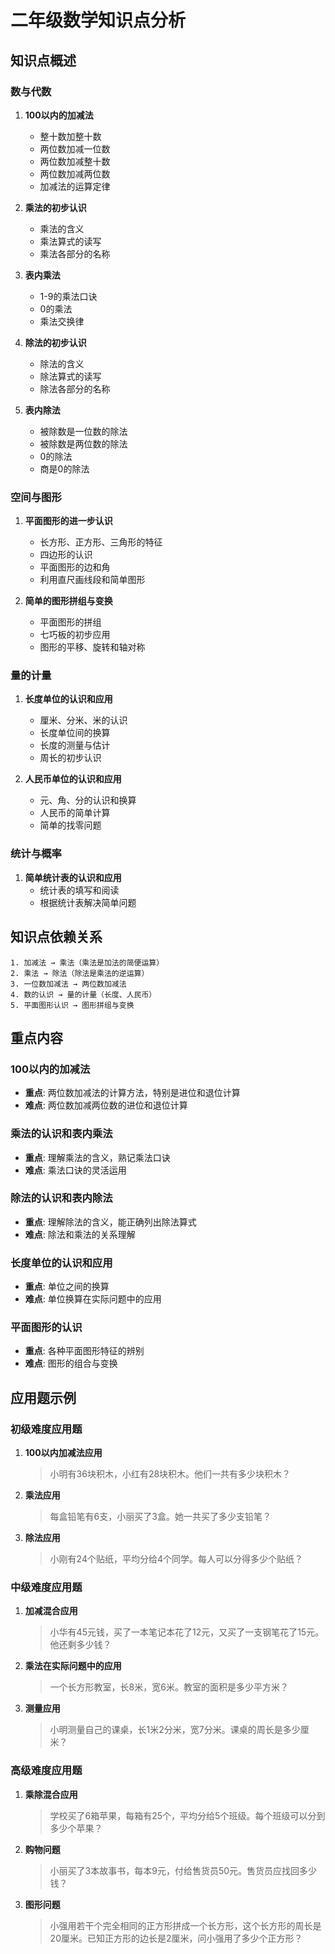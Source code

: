 # 二年级数学知识点分析

## 知识点概述

### 数与代数
1. **100以内的加减法**
   - 整十数加整十数
   - 两位数加减一位数
   - 两位数加减整十数
   - 两位数加减两位数
   - 加减法的运算定律

2. **乘法的初步认识**
   - 乘法的含义
   - 乘法算式的读写
   - 乘法各部分的名称

3. **表内乘法**
   - 1-9的乘法口诀
   - 0的乘法
   - 乘法交换律

4. **除法的初步认识**
   - 除法的含义
   - 除法算式的读写
   - 除法各部分的名称

5. **表内除法**
   - 被除数是一位数的除法
   - 被除数是两位数的除法
   - 0的除法
   - 商是0的除法

### 空间与图形
1. **平面图形的进一步认识**
   - 长方形、正方形、三角形的特征
   - 四边形的认识
   - 平面图形的边和角
   - 利用直尺画线段和简单图形

2. **简单的图形拼组与变换**
   - 平面图形的拼组
   - 七巧板的初步应用
   - 图形的平移、旋转和轴对称

### 量的计量
1. **长度单位的认识和应用**
   - 厘米、分米、米的认识
   - 长度单位间的换算
   - 长度的测量与估计
   - 周长的初步认识

2. **人民币单位的认识和应用**
   - 元、角、分的认识和换算
   - 人民币的简单计算
   - 简单的找零问题

### 统计与概率
1. **简单统计表的认识和应用**
   - 统计表的填写和阅读
   - 根据统计表解决简单问题

## 知识点依赖关系

```
1. 加减法 → 乘法（乘法是加法的简便运算）
2. 乘法 → 除法（除法是乘法的逆运算）
3. 一位数加减法 → 两位数加减法
4. 数的认识 → 量的计量（长度、人民币）
5. 平面图形认识 → 图形拼组与变换
```

## 重点内容

### 100以内的加减法
- **重点**: 两位数加减法的计算方法，特别是进位和退位计算
- **难点**: 两位数加减两位数的进位和退位计算

### 乘法的认识和表内乘法
- **重点**: 理解乘法的含义，熟记乘法口诀
- **难点**: 乘法口诀的灵活运用

### 除法的认识和表内除法
- **重点**: 理解除法的含义，能正确列出除法算式
- **难点**: 除法和乘法的关系理解

### 长度单位的认识和应用
- **重点**: 单位之间的换算
- **难点**: 单位换算在实际问题中的应用

### 平面图形的认识
- **重点**: 各种平面图形特征的辨别
- **难点**: 图形的组合与变换

## 应用题示例

### 初级难度应用题

1. **100以内加减法应用**
   > 小明有36块积木，小红有28块积木。他们一共有多少块积木？

2. **乘法应用**
   > 每盒铅笔有6支，小丽买了3盒。她一共买了多少支铅笔？

3. **除法应用**
   > 小刚有24个贴纸，平均分给4个同学。每人可以分得多少个贴纸？

### 中级难度应用题

1. **加减混合应用**
   > 小华有45元钱，买了一本笔记本花了12元，又买了一支钢笔花了15元。他还剩多少钱？

2. **乘法在实际问题中的应用**
   > 一个长方形教室，长8米，宽6米。教室的面积是多少平方米？

3. **测量应用**
   > 小明测量自己的课桌，长1米2分米，宽7分米。课桌的周长是多少厘米？

### 高级难度应用题

1. **乘除混合应用**
   > 学校买了6箱苹果，每箱有25个，平均分给5个班级。每个班级可以分到多少个苹果？

2. **购物问题**
   > 小丽买了3本故事书，每本9元，付给售货员50元。售货员应找回多少钱？

3. **图形问题**
   > 小强用若干个完全相同的正方形拼成一个长方形，这个长方形的周长是20厘米。已知正方形的边长是2厘米，问小强用了多少个正方形？ 